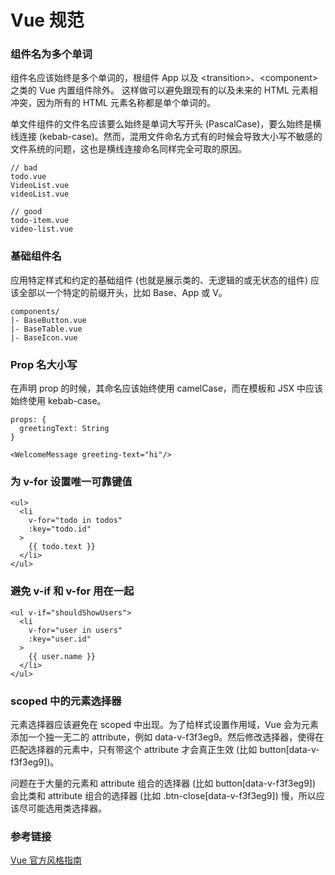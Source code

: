 # Vue 规范

### 组件名为多个单词

组件名应该始终是多个单词的，根组件 App 以及 <transition\>、<component\> 之类的 Vue 内置组件除外。
这样做可以避免跟现有的以及未来的 HTML 元素相冲突，因为所有的 HTML 元素名称都是单个单词的。

单文件组件的文件名应该要么始终是单词大写开头 (PascalCase)，要么始终是横线连接 (kebab-case)。然而，混用文件命名方式有的时候会导致大小写不敏感的文件系统的问题，这也是横线连接命名同样完全可取的原因。

```
// bad
todo.vue
VideoList.vue
videoList.vue

// good
todo-item.vue
video-list.vue
```

### 基础组件名

应用特定样式和约定的基础组件 (也就是展示类的、无逻辑的或无状态的组件) 应该全部以一个特定的前缀开头，比如 Base、App 或 V。

```
components/
|- BaseButton.vue
|- BaseTable.vue
|- BaseIcon.vue
```

### Prop 名大小写

在声明 prop 的时候，其命名应该始终使用 camelCase，而在模板和 JSX 中应该始终使用 kebab-case。

```
props: {
  greetingText: String
}

<WelcomeMessage greeting-text="hi"/>
```

### 为 v-for 设置唯一可靠键值

```
<ul>
  <li
    v-for="todo in todos"
    :key="todo.id"
  >
    {{ todo.text }}
  </li>
</ul>
```

### 避免 v-if 和 v-for 用在一起

```
<ul v-if="shouldShowUsers">
  <li
    v-for="user in users"
    :key="user.id"
  >
    {{ user.name }}
  </li>
</ul>
```

### scoped 中的元素选择器

元素选择器应该避免在 scoped 中出现。为了给样式设置作用域，Vue 会为元素添加一个独一无二的 attribute，例如 data-v-f3f3eg9。然后修改选择器，使得在匹配选择器的元素中，只有带这个 attribute 才会真正生效 (比如 button[data-v-f3f3eg9])。

问题在于大量的元素和 attribute 组合的选择器 (比如 button[data-v-f3f3eg9]) 会比类和 attribute 组合的选择器 (比如 .btn-close[data-v-f3f3eg9]) 慢，所以应该尽可能选用类选择器。

### 参考链接

[Vue 官方风格指南](https://v2.cn.vuejs.org/v2/style-guide/index.html)
